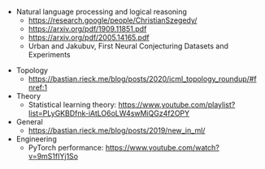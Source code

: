 - Natural language processing and logical reasoning
    * https://research.google/people/ChristianSzegedy/
    * https://arxiv.org/pdf/1909.11851.pdf
    * https://arxiv.org/pdf/2005.14165.pdf
    * Urban and Jakubuv, First Neural Conjecturing Datasets and Experiments
* Topology
    * https://bastian.rieck.me/blog/posts/2020/icml_topology_roundup/#fnref:1
* Theory
    * Statistical learning theory: https://www.youtube.com/playlist?list=PLyGKBDfnk-iAtLO6oLW4swMiQGz4f2OPY
* General
    * https://bastian.rieck.me/blog/posts/2019/new_in_ml/
* Engineering
    * PyTorch performance: https://www.youtube.com/watch?v=9mS1fIYj1So
